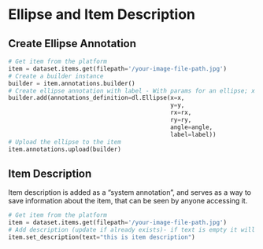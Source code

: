 # Ellipse and Item Description  
## Create Ellipse Annotation  
  

```python
# Get item from the platform
item = dataset.items.get(filepath='/your-image-file-path.jpg')
# Create a builder instance
builder = item.annotations.builder()
# Create ellipse annotation with label - With params for an ellipse; x and y for the center, rx, and ry for the radius and rotation angle:
builder.add(annotations_definition=dl.Ellipse(x=x,
                                              y=y,
                                              rx=rx,
                                              ry=ry,
                                              angle=angle,
                                              label=label))
# Upload the ellipse to the item
item.annotations.upload(builder)
```
## Item Description  
  
Item description is added as a “system annotation”, and serves as a way to save information about the item, that can be seen by anyone accessing it.  
  

```python
# Get item from the platform
item = dataset.items.get(filepath='/your-image-file-path.jpg')
# Add description (update if already exists)- if text is empty it will remove the description from the item
item.set_description(text="this is item description")
```

